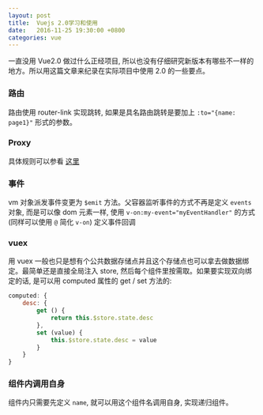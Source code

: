 ```yaml
---
layout: post
title:  Vuejs 2.0学习和使用
date:   2016-11-25 19:30:00 +0800
categories: vue
---
```


一直没用 Vue2.0 做过什么正经项目, 所以也没有仔细研究新版本有哪些不一样的地方。所以用这篇文章来纪录在实际项目中使用 2.0 的一些要点。

### 路由

路由使用 router-link 实现跳转, 如果是具名路由跳转是要加上 `:to="{name: page1}"` 形式的参数。

### Proxy

具体规则可以参看 [这里](https://github.com/chimurai/http-proxy-middleware)

### 事件
    
vm 对象派发事件变更为 `$emit` 方法。父容器监听事件的方式不再是定义 `events` 对象, 而是可以像 dom 元素一样, 使用 `v-on:my-event="myEventHandler"` 的方式 (同样可以使用 `@` 简化 `v-on`) 定义事件回调

### vuex

用 vuex 一般也只是想有个公共数据存储点并且这个存储点也可以拿去做数据绑定。最简单还是直接全局注入 store, 然后每个组件里按需取。如果要实现双向绑定的话, 是可以用 computed 属性的 get / set 方法的:

```javascript
computed: {
    desc: {
        get () {
            return this.$store.state.desc
        },
        set (value) {
            this.$store.state.desc = value
        }
    }
}
```

### 组件内调用自身

组件内只需要先定义 `name`, 就可以用这个组件名调用自身, 实现递归组件。